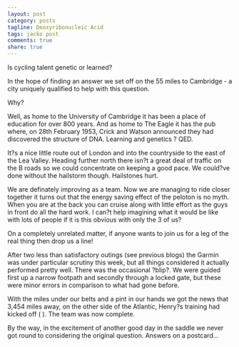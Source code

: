 ```yaml
---
layout: post
category: posts
tagline: Deoxyribonucleic Acid
tags: jacko post
comments: true
share: true
---
```



Is cycling talent genetic or learned? 

In the hope of finding an answer we set off on the 55 miles to Cambridge - a city uniquely qualified to help with this question. 

Why? 

Well, as home to the University of Cambridge it has been a place of education for over 800 years. And as home to The Eagle it has the pub where, on 28th February 1953, Crick and Watson announced they had discovered the structure of DNA. Learning and genetics ? QED.

It?s a nice little route out of London and into the countryside to the east of the Lea Valley. Heading further north there isn?t a great deal of traffic on the B roads so we could concentrate on keeping a good pace. We could?ve done without the hailstorm though. Hailstones hurt.





We are definately improving as a team. Now we are managing to ride closer together it turns out that the energy saving effect of the peloton is no myth. When you are at the back you can cruise along with little effort as the guys in front do all the hard work. I can?t help imagining what it would be like with lots of people if it is this obvious with only the 3 of us? 

On a completely unrelated matter, if anyone wants to join us for a leg of the real thing then drop us a line!

After two less than satisfactory outings (see previous blogs) the Garmin was under particular scrutiny this week, but all things considered it actually performed pretty well. There was the occasional ?blip?. We were guided first up a narrow footpath and secondly through a locked gate, but these were minor errors in comparison to what had gone before.








With the miles under our belts and a pint in our hands we got the news that 3,454 miles away, on the other side of the Atlantic, Henry?s training had kicked off ( ). The team was now complete. 

By the way, in the excitement of another good day in the saddle we never got round to considering the original question. Answers on a postcard...